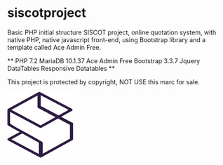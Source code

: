 # siscotproject
 

Basic PHP initial structure SISCOT project, online quotation system, with native PHP, native javascript front-end, using Bootstrap library and a template called Ace Admin Free.

** PHP 7.2
 MariaDB 10.1.37
 Ace Admin Free
 Bootstrap 3.3.7
 Jquery 
 DataTables
 Responsive Datatables **

This project is protected by copyright, NOT USE this marc for sale.


<img src="https://github.com/edianmateus/siscotproject/blob/master/siscot/assets/images/sistema/logo_roxo.png?raw=true" height="150" width="150"/>

